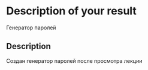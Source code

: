 # Description of your result

Генератор паролей

## Description

Создан генератор паролей после просмотра лекции
